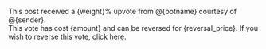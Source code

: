 This post received a {weight}% upvote from @{botname} courtesy of @{sender}.</br>
This vote has cost {amount} and can be reversed for {reversal_price}. If you wish to reverse this vote, click [here]({link}).
